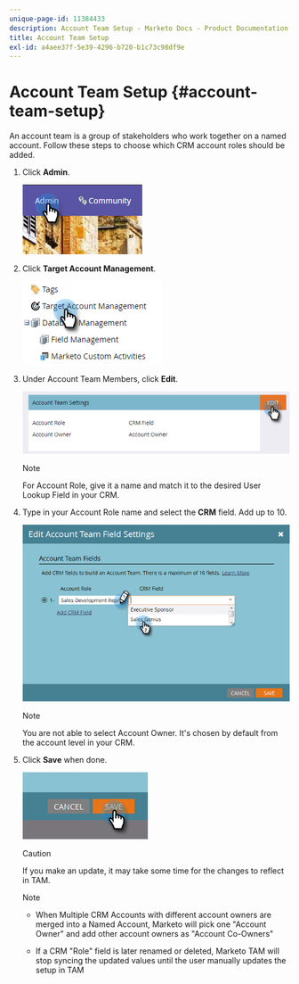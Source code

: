```yaml
---
unique-page-id: 11384433
description: Account Team Setup - Marketo Docs - Product Documentation
title: Account Team Setup
exl-id: a4aee37f-5e39-4296-b720-b1c73c98df9e
---
```

# Account Team Setup {#account-team-setup}

An account team is a group of stakeholders who work together on a named account. Follow these steps to choose which CRM account roles should be added.

1. Click **Admin**.

   ![](assets/one-3.png)

1. Click **Target Account Management**.

   ![](assets/account-team-setup-2.png)

1. Under Account Team Members, click **Edit**.

   ![](assets/3.png)

   >[!NOTE]
   >
   >For Account Role, give it a name and match it to the desired User Lookup Field in your CRM.

1. Type in your Account Role name and select the **CRM** field. Add up to 10.

   ![](assets/four-2.png)

   >[!NOTE]
   >
   >You are not able to select Account Owner. It's chosen by default from the account level in your CRM.

1. Click **Save** when done.

   ![](assets/five-2.png)

   >[!CAUTION]
   >
   >If you make an update, it may take some time for the changes to reflect in TAM.

   >[!NOTE]
   >
   >* When Multiple CRM Accounts with different account owners are merged into a Named Account, Marketo will pick one "Account Owner" and add other account owners as "Account Co-Owners"
   >
   >* If a CRM "Role" field is later renamed or deleted, Marketo TAM will stop syncing the updated values until the user manually updates the setup in TAM
